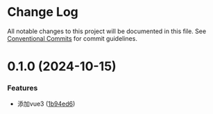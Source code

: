 # Change Log

All notable changes to this project will be documented in this file.
See [Conventional Commits](https://conventionalcommits.org) for commit guidelines.

# 0.1.0 (2024-10-15)


### Features

* 添加vue3 ([1b94ed6](https://github.com/zoroer/lerna-monorepo-project/commit/1b94ed68b8fc02f43015d8804511ce3fdf2c59f0))
